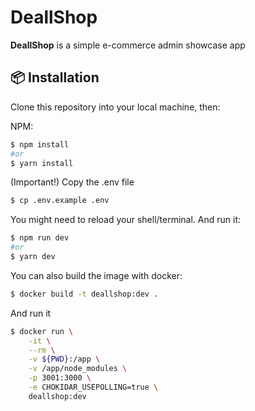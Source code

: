 # DeallShop

**DeallShop** is a simple e-commerce admin showcase app

## :package: Installation

Clone this repository into your local machine, then:

NPM:

```sh
$ npm install
#or
$ yarn install
```

(Important!) Copy the .env file

```sh
$ cp .env.example .env
```

You might need to reload your shell/terminal. And run it:

```sh
$ npm run dev
#or
$ yarn dev
```

You can also build the image with docker:

```sh
$ docker build -t deallshop:dev .
```

And run it

```sh
$ docker run \
    -it \
    --rm \
    -v ${PWD}:/app \
    -v /app/node_modules \
    -p 3001:3000 \
    -e CHOKIDAR_USEPOLLING=true \
    deallshop:dev
```
